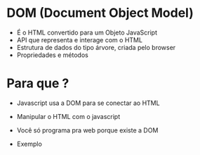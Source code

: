 # DOM (Document Object Model)

- É o HTML convertido para um Objeto JavaScript
- API que representa e interage com o HTML
- Estrutura de dados do tipo árvore, criada pelo browser
- Propriedades e métodos

# Para que ?

- Javascript usa a DOM para se conectar ao HTML
- Manipular o HTML com o javascript
- Você só programa pra web porque existe a DOM

- Exemplo
